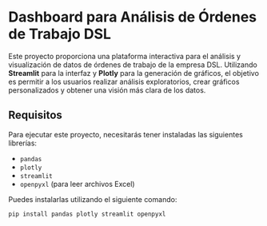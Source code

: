 # Dashboard para Análisis de Órdenes de Trabajo DSL

Este proyecto proporciona una plataforma interactiva para el análisis y visualización de datos de órdenes de trabajo de la empresa DSL. Utilizando **Streamlit** para la interfaz y **Plotly** para la generación de gráficos, el objetivo es permitir a los usuarios realizar análisis exploratorios, crear gráficos personalizados y obtener una visión más clara de los datos.

## Requisitos

Para ejecutar este proyecto, necesitarás tener instaladas las siguientes librerías:

- `pandas`
- `plotly`
- `streamlit`
- `openpyxl` (para leer archivos Excel)

Puedes instalarlas utilizando el siguiente comando:

```bash
pip install pandas plotly streamlit openpyxl
